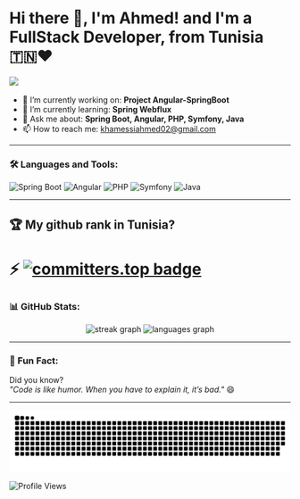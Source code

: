 <h1> Hi there 👋, I'm Ahmed! and I'm a FullStack Developer, from Tunisia 🇹🇳♥️</h1>

<img src="https://media.giphy.com/media/hvRJCLFzcasrR4ia7z/giphy.gif" width="30px">

- 🔭 I’m currently working on: **Project Angular-SpringBoot**
- 🌱 I’m currently learning: **Spring Webflux**
- 💬 Ask me about: **Spring Boot, Angular, PHP, Symfony, Java**
- 📫 How to reach me: [khamessiahmed02@gmail.com](mailto:khamessiahmed02@gmail.com)

---

### 🛠️ Languages and Tools:

![Spring Boot](https://img.shields.io/badge/Spring_Boot-6DB33F?style=for-the-badge&logo=spring-boot&logoColor=white)
![Angular](https://img.shields.io/badge/Angular-DD0031?style=for-the-badge&logo=angular&logoColor=white)
![PHP](https://img.shields.io/badge/PHP-777BB4?style=for-the-badge&logo=php&logoColor=white)
![Symfony](https://img.shields.io/badge/Symfony-000000?style=for-the-badge&logo=symfony&logoColor=white)
![Java](https://img.shields.io/badge/Java-ED8B00?style=for-the-badge&logo=java&logoColor=white)

---
## 🏆 My github rank in Tunisia?
<h1>
  
:zap: [![committers.top badge](https://user-badge.committers.top/tunisia/Khamessi-Ahmed.svg)](https://user-badge.committers.top/tunisia/Khamessi-Ahmed)
</h1>

###

### 📊 GitHub Stats:

<div align="center">
  <img src="https://streak-stats.demolab.com?user=Khamessi-Ahmed&locale=en&mode=daily&theme=aura&hide_border=false&border_radius=5" height="150" alt="streak graph"  />
  <img src="https://github-readme-stats.vercel.app/api/top-langs?username=Khamessi-Ahmed&locale=en&hide_title=false&layout=compact&card_width=320&langs_count=5&theme=aura&hide_border=false" height="150" alt="languages graph"  />
</div>

---

### 🌟 Fun Fact:  
Did you know?  
_"Code is like humor. When you have to explain it, it’s bad."_ 😄

---

<img src="https://raw.githubusercontent.com/ahmedkhammassi/ahmedkhammassi/output/snake.svg" alt="Snake animation" />

![Profile Views](https://komarev.com/ghpvc/?username=ahmedkhammassi&color=blue&style=flat)
